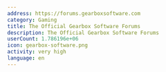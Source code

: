 ```yaml
---
address: https://forums.gearboxsoftware.com
category: Gaming
title: The Official Gearbox Software Forums
description: The Official Gearbox Software Forums
userCount: 1.786196e+06
icon: gearbox-software.png
activity: very high
language: en
---
```

